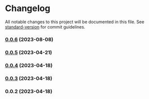 # Changelog

All notable changes to this project will be documented in this file. See [standard-version](https://github.com/conventional-changelog/standard-version) for commit guidelines.

### [0.0.6](https://github.com/howxm/howxm-js/compare/v0.0.5...v0.0.6) (2023-08-08)

### [0.0.5](https://github.com/howxm/howxm-js/compare/v0.0.4...v0.0.5) (2023-04-21)

### [0.0.4](https://github.com/howxm/howxm-js/compare/v0.0.3...v0.0.4) (2023-04-18)

### [0.0.3](https://github.com/howxm/howxm-js/compare/v0.0.2...v0.0.3) (2023-04-18)

### 0.0.2 (2023-04-18)
